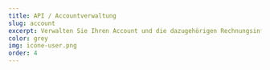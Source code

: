```yaml
---
title: API / Accountverwaltung
slug: account
excerpt: Verwalten Sie Ihren Account und die dazugehörigen Rechnungsinformationen bei OVHcloud
color: grey
img: icone-user.png
order: 4
---
```

